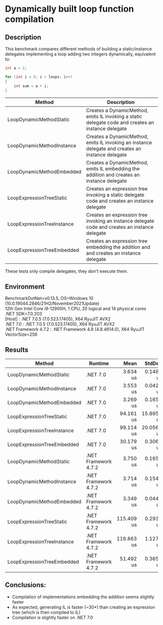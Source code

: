 # Dynamically built loop function compilation

## Description
This benchmark compares different methods of building a static/instance delegates implementing a loop adding two integers dynamically, equivalent to:
```csharp
int a = 2;

for (int i = 0; i < loops; i++)
{
	int sum = a + i;
}
```

|                     Method |                                                                                        Description |
|--------------------------- |--------------------------------------------------------------------------------------------------- |
| LoopDynamicMethodStatic    | Creates a DynamicMethod, emits IL invoking a static delegate code and creates an instance delegate |
| LoopDynamicMethodInstance  |   Creates a DynamicMethod, emits IL invoking an instance delegate and creates an instance delegate |
| LoopDynamicMethodEmbedded  |          Creates a DynamicMethod, emits IL embedding the addition and creates an instance delegate |
| LoopExpressionTreeStatic   |        Creates an expression tree invoking a static delegate code and creates an instance delegate |
| LoopExpressionTreeInstance |     Creates an expression tree invoking an instance delegate code and creates an instance delegate |
| LoopExpressionTreeEmbedded |             Creates an expression tree embedding the addition and and creates an instance delegate |

These tests only compile delegates, they don't execute them.

## Environment
<p>
BenchmarkDotNet=v0.13.5, OS=Windows 10 (10.0.19044.2846/21H2/November2021Update)<br/>
12th Gen Intel Core i9-12900H, 1 CPU, 20 logical and 14 physical cores<br/>
.NET SDK=7.0.203<br/>
  [Host]               : .NET 7.0.5 (7.0.523.17405), X64 RyuJIT AVX2<br/>
  .NET 7.0             : .NET 7.0.5 (7.0.523.17405), X64 RyuJIT AVX2<br/>
  .NET Framework 4.7.2 : .NET Framework 4.8 (4.8.4614.0), X64 RyuJIT VectorSize=256<br/>
</p>

## Results
|                     Method |              Runtime |       Mean |     StdDev |     Median |   Gen0 |   Gen1 |   Gen2 | Allocated |
|--------------------------- |--------------------- |-----------:|-----------:|-----------:|-------:|-------:|-------:|----------:|
|    LoopDynamicMethodStatic |             .NET 7.0 |   3.634 us |  0.1482 us |   3.627 us | 0.1297 | 0.1259 | 0.0038 |   1.58 KB |
|  LoopDynamicMethodInstance |             .NET 7.0 |   3.553 us |  0.0422 us |   3.564 us | 0.1259 | 0.1221 |      - |   1.58 KB |
|  LoopDynamicMethodEmbedded |             .NET 7.0 |   3.269 us |  0.1659 us |   3.268 us | 0.1221 | 0.1183 | 0.0038 |   1.48 KB |
|   LoopExpressionTreeStatic |             .NET 7.0 |  94.161 us | 15.8950 us |  98.661 us | 0.9766 | 0.8545 |      - |  12.88 KB |
| LoopExpressionTreeInstance |             .NET 7.0 |  99.114 us | 20.0566 us | 102.540 us | 0.9766 | 0.8545 |      - |  12.88 KB |
| LoopExpressionTreeEmbedded |             .NET 7.0 |  30.179 us |  0.3061 us |  30.114 us | 0.8545 | 0.7324 |      - |  11.63 KB |
|    LoopDynamicMethodStatic | .NET Framework 4.7.2 |   3.750 us |  0.1653 us |   3.731 us | 0.2747 | 0.1373 | 0.0305 |   1.73 KB |
|  LoopDynamicMethodInstance | .NET Framework 4.7.2 |   3.714 us |  0.1547 us |   3.693 us | 0.2747 | 0.1373 | 0.0229 |   1.73 KB |
|  LoopDynamicMethodEmbedded | .NET Framework 4.7.2 |   3.349 us |  0.0441 us |   3.356 us | 0.2594 | 0.1297 | 0.0305 |   1.61 KB |
|   LoopExpressionTreeStatic | .NET Framework 4.7.2 | 115.409 us |  0.2935 us | 115.364 us | 2.3193 | 1.0986 |      - |  14.94 KB |
| LoopExpressionTreeInstance | .NET Framework 4.7.2 | 116.863 us |  1.1276 us | 116.775 us | 2.3193 | 1.0986 |      - |  14.94 KB |
| LoopExpressionTreeEmbedded | .NET Framework 4.7.2 |  51.492 us |  0.3653 us |  51.394 us | 2.1362 | 1.0376 |      - |  13.15 KB |

## Conclusions:
- Compilation of implementations embedding the addition seems slightly faster
- As expected, generating IL is faster (~30*) than creating an expression tree (which is then compiled to IL)
- Compilation is slightly faster on .NET 7.0
